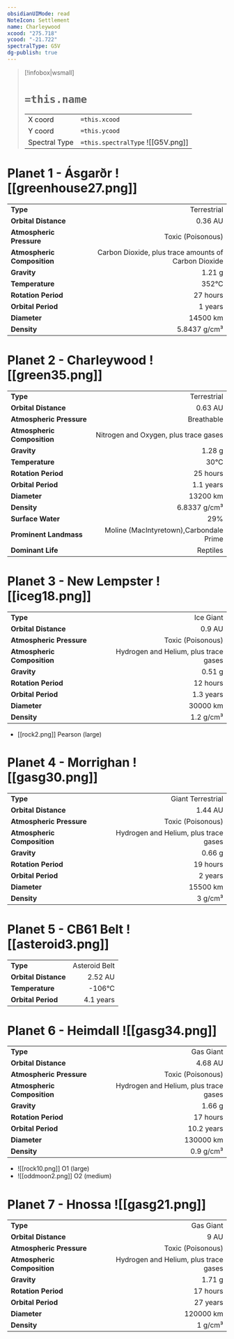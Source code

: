 ```yaml
---
obsidianUIMode: read
NoteIcon: Settlement
name: Charleywood
xcood: "275.718"
ycood: "-21.722"
spectralType: G5V
dg-publish: true
---
```

> [!infobox|wsmall]
> # `=this.name`
> | | |
> | - | - |
> | X coord | `=this.xcood` |
> | Y coord| `=this.ycood` |
> | Spectral Type | `=this.spectralType` ![[G5V.png]] |

# Planet 1 - Ásgarðr ![[greenhouse27.png]]
|                             |                           |
| --------------------------- | -------------------------:|
| **Type**                    |             Terrestrial |
| **Orbital Distance**        |   0.36 AU |
| **Atmospheric Pressure**    |       Toxic (Poisonous) |
| **Atmospheric Composition** |      Carbon Dioxide, plus trace amounts of Carbon Dioxide |
| **Gravity**                 |        1.21 g |
| **Temperature**             |    352°C |
| **Rotation Period**         |  27 hours |
| **Orbital Period** | 1 years |
| **Diameter**                |      14500 km | 
| **Density**                 |    5.8437 g/cm³ |





# Planet 2 - Charleywood ![[green35.png]]
|                             |                           |
| --------------------------- | -------------------------:|
| **Type**                    |             Terrestrial |
| **Orbital Distance**        |   0.63 AU |
| **Atmospheric Pressure**    |       Breathable |
| **Atmospheric Composition** |      Nitrogen and Oxygen, plus trace gases |
| **Gravity**                 |        1.28 g |
| **Temperature**             |    30°C |
| **Rotation Period**         |  25 hours |
| **Orbital Period** | 1.1 years |
| **Diameter**                |      13200 km | 
| **Density**                 |    6.8337 g/cm³ |
| **Surface Water**           |           29% | 
| **Prominent Landmass**      |         Moline (MacIntyretown),Carbondale Prime | 
| **Dominant Life**           |         Reptiles |





# Planet 3 - New Lempster ![[iceg18.png]]
|                             |                           |
| --------------------------- | -------------------------:|
| **Type**                    |             Ice Giant |
| **Orbital Distance**        |   0.9 AU |
| **Atmospheric Pressure**    |       Toxic (Poisonous) |
| **Atmospheric Composition** |      Hydrogen and Helium, plus trace gases |
| **Gravity**                 |        0.51 g |
| **Rotation Period**         |  12 hours |
| **Orbital Period** | 1.3 years |
| **Diameter**                |      30000 km | 
| **Density**                 |    1.2 g/cm³ |



- [[rock2.png]] Pearson (large)

# Planet 4 - Morrighan ![[gasg30.png]]
|                             |                           |
| --------------------------- | -------------------------:|
| **Type**                    |             Giant Terrestrial |
| **Orbital Distance**        |   1.44 AU |
| **Atmospheric Pressure**    |       Toxic (Poisonous) |
| **Atmospheric Composition** |      Hydrogen and Helium, plus trace gases |
| **Gravity**                 |        0.66 g |
| **Rotation Period**         |  19 hours |
| **Orbital Period** | 2 years |
| **Diameter**                |      15500 km | 
| **Density**                 |    3 g/cm³ |





# Planet 5 - CB61 Belt ![[asteroid3.png]]
|                             |                           |
| --------------------------- | -------------------------:|
| **Type**                    |             Asteroid Belt |
| **Orbital Distance**        |   2.52 AU |
| **Temperature**             |    -106°C |
| **Orbital Period** | 4.1 years |





# Planet 6 - Heimdall ![[gasg34.png]]
|                             |                           |
| --------------------------- | -------------------------:|
| **Type**                    |             Gas Giant |
| **Orbital Distance**        |   4.68 AU |
| **Atmospheric Pressure**    |       Toxic (Poisonous) |
| **Atmospheric Composition** |      Hydrogen and Helium, plus trace gases |
| **Gravity**                 |        1.66 g |
| **Rotation Period**         |  17 hours |
| **Orbital Period** | 10.2 years |
| **Diameter**                |      130000 km | 
| **Density**                 |    0.9 g/cm³ |



- ![[rock10.png]] O1 (large)
- ![[oddmoon2.png]] O2 (medium)


# Planet 7 - Hnossa ![[gasg21.png]]
|                             |                           |
| --------------------------- | -------------------------:|
| **Type**                    |             Gas Giant |
| **Orbital Distance**        |   9 AU |
| **Atmospheric Pressure**    |       Toxic (Poisonous) |
| **Atmospheric Composition** |      Hydrogen and Helium, plus trace gases |
| **Gravity**                 |        1.71 g |
| **Rotation Period**         |  17 hours |
| **Orbital Period** | 27 years |
| **Diameter**                |      120000 km | 
| **Density**                 |    1 g/cm³ |






